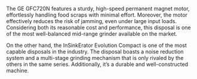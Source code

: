 The GE GFC720N features a sturdy, high-speed permanent magnet motor, effortlessly handling food scraps with minimal effort. Moreover, the motor effectively reduces the risk of jamming, even under large input loads. Considering both its reasonable cost and performance, this disposal is one of the most well-balanced mid-range grinder available on the market.

On the other hand, the InSinkErator Evolution Compact is one of the most capable disposals in the industry. The disposal boasts a noise reduction system and a multi-stage grinding mechanism that is only rivaled by the others in the same series. Additionally, it’s a durable and well-constructed machine.